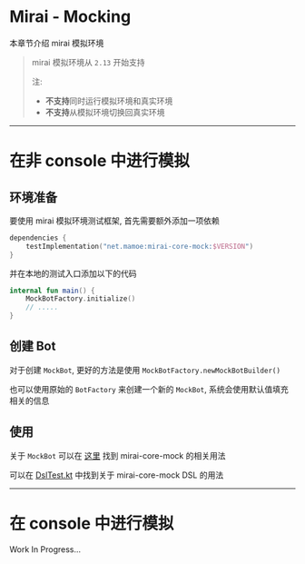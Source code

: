 # Mirai - Mocking

本章节介绍 mirai 模拟环境

> mirai 模拟环境从 `2.13` 开始支持
>
> 注:
> - **不支持**同时运行模拟环境和真实环境
> - **不支持**从模拟环境切换回真实环境

-----------------------------------

# 在非 console 中进行模拟

## 环境准备

要使用 mirai 模拟环境测试框架, 首先需要额外添加一项依赖

```kotlin
dependencies {
    testImplementation("net.mamoe:mirai-core-mock:$VERSION")
}
```

并在本地的测试入口添加以下的代码

```kotlin
internal fun main() {
    MockBotFactory.initialize()
    // .....
}
```

## 创建 Bot

对于创建 `MockBot`, 更好的方法是使用 `MockBotFactory.newMockBotBuilder()`

也可以使用原始的 `BotFactory` 来创建一个新的 `MockBot`, 系统会使用默认值填充相关的信息

## 使用

关于 `MockBot` 可以在 [这里](https://github.com/mamoe/mirai/tree/dev/mirai-core-mock/test/mock)
找到 mirai-core-mock 的相关用法

可以在 [DslTest.kt](https://github.com/mamoe/mirai/blob/dev/mirai-core-mock/test/DslTest.kt)
中找到关于 mirai-core-mock DSL 的用法

----------------

# 在 console 中进行模拟

Work In Progress...
